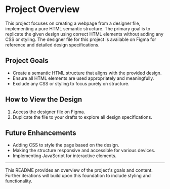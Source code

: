 # Project Overview

This project focuses on creating a webpage from a designer file, implementing a pure HTML semantic structure. The primary goal is to replicate the given design using correct HTML elements without adding any CSS or styling. The designer file for this project is available on Figma for reference and detailed design specifications.

## Project Goals

- Create a semantic HTML structure that aligns with the provided design.
- Ensure all HTML elements are used appropriately and meaningfully.
- Exclude any CSS or styling to focus purely on structure.

## How to View the Design

1. Access the designer file on Figma.
2. Duplicate the file to your drafts to explore all design specifications.

## Future Enhancements
- Adding CSS to style the page based on the design.
- Making the structure responsive and accessible for various devices.
- Implementing JavaScript for interactive elements.

___
This README provides an overview of the project's goals and content. Further iterations will build upon this foundation to include styling and functionality. 

